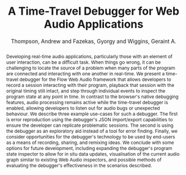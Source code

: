 ---
title: "A Time-Travel Debugger for Web Audio Applications"
abstract: "Developing real-time audio applications, particularly those with an element of user interaction, can be a difficult task. When things go wrong, it can be challenging to locate the source of a problem when many parts of the program are connected and interacting with one another in real-time.

We present a time-travel debugger for the Flow Web Audio framework that allows developers to record a session interacting with their program, playback that session with the original timing still intact, and step through individual events to inspect the program state at any point in time. In contrast to the browser's native debugging features, audio processing remains active while the time-travel debugger is enabled, allowing developers to listen out for audio bugs or unexpected behaviour.

We describe three example use-cases for such a debugger. The first is error reproduction using the debugger's JSON import/export capabilities to ensure the developer can replicate problematic sessions. The second is using the debugger as an exploratory aid instead of a tool for error finding. Finally, we consider opportunities for the debugger's technology to be used by end-users as a means of recording, sharing, and remixing ideas. We conclude with some options for future development, including expanding the debugger's program state inspector to allow for in situ data updates, visualisation of the current audio graph similar to existing Web Audio inspectors, and possible methods of evaluating the debugger's effectiveness in the scenarios described."
address: "Barcelona, Spain"
booktitle: "Proceedings of the International Web Audio Conference"
editor: "Joglar-Ongay, Luis and Serra, Xavier and Font, Frederic and Tovstogan, Philip and Stolfi, Ariane and A. Correya, Albin and Ramires, Antonio and Bogdanov, Dmitry and Faraldo, Angel and Favory, Xavier"
month: "July"
publisher: "UPF"
series: "WAC '21"
pages: ""
id: "2021_43"
author: "Thompson, Andrew and Fazekas, Gyorgy and Wiggins, Geraint A."
webAuthor: "Andrew Thompson, Gyorgy Fazekas, Geraint A. Wiggins"
track: "Paper"
year: "2021"
tags: year2021
media: https://youtu.be/ezpct-d5_kE
pdflink: "/_data/papers/pdf/2021/2021_43.pdf"
ISSN: "2663-5844"
---